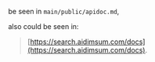 be seen in `main/public/apidoc.md`,

also could be seen in:

> [https://search.aidimsum.com/docs](https://search.aidimsum.com/docs).
